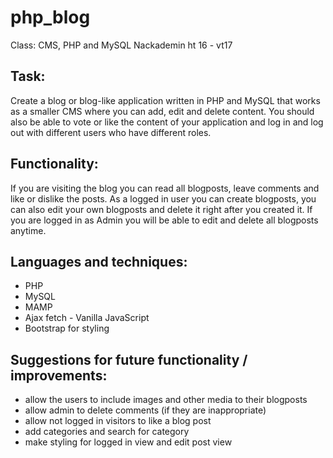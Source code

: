 # php_blog



Class: CMS, PHP and MySQL 
Nackademin ht 16 - vt17



## Task:

Create a blog or blog-like application written in PHP and MySQL that works as a smaller CMS where you can add, edit and delete content. 
You should also be able to vote or like the content of your application and log in and log out with different users who have different roles.

## Functionality:

If you are visiting the blog you can read all blogposts, leave comments and like or dislike the posts. As a logged in user you can create blogposts, you can also edit your own blogposts and delete it right after you created it. If you are logged in as Admin you will be able to edit and delete all blogposts anytime. 

## Languages and techniques:

- PHP
- MySQL
- MAMP
- Ajax fetch - Vanilla JavaScript 
- Bootstrap for styling





## Suggestions for future functionality / improvements:
- allow the users to include images and other media to their blogposts
- allow admin to delete comments (if they are inappropriate)
- allow not logged in visitors to like a blog post
- add categories and search for category 
- make styling for logged in view and edit post view


